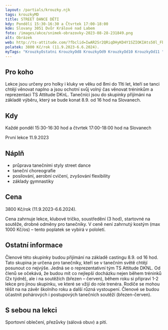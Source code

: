 ```yaml
---
layout: /partials/krouzky.njk
tags: krouzkyMD
title: STREET DANCE DĚTI
kdy: Pondělí 15:30-16:30 a Čtvrtek 17:00-18:00
kde: Slovany 3051 Dvůr Králové nad Labem
foto: /images/akce/snimek-obrazovky-2023-08-28-231849.png
alt: Obrázek
web: http://ts-attitude.com/?fbclid=IwAR2Sr2QRiqDHyKD4Y1SZIOKIAts50l_Fbl4mu0ArOUoGUs6IVA-w3G8VGLE
polatek: 3800 Kč/rok (11.9.2023-6.6.2024).
myTags: "KrouzkyOstatni KrouzkyOd8 KrouzkyOd9 KrouzkyOd10 KrouzkyOd11 "
---
```

<!--StartFragment-->

## Pro koho

Lekce jsou určeny pro holky i kluky ve věku od 8mi do 11ti let, kteří se tanci chtějí věnovat naplno a jsou ochotní svůj volný čas věnovat tréninkům a reprezentaci TS Attitude DKnL. Tanečníci jsou do skupinky přijímáni na základě výběru, který se bude konat 8.9. od 16 hod na Slovanech.

## Kdy

Každé ponděl 15:30-16:30 hod a čtvrtek 17:00-18:00 hod na Slovanech

První lekce 11.9.2023

## Náplň

* průprava tanečními styly street dance
* taneční choreografie
* posilování, aerobní cvičení, zvyšování flexibility
* základy gymnastiky

## Cena

3800 Kč/rok (11.9.2023-6.6.2024).

Cena zahrnuje lekce, klubové tričko, soustředění (3 hod), startovné na soutěže, drobné odměny pro tanečníky. V ceně není zahrnutý kostým (max 1000 Kč/os) – tento poplatek se vybírá v pololetí.

## Ostatní informace

Členové této skupinky budou přijímání na základě castingu 8.9. od 16 hod. Tato skupina je určena pro tanečníky, kteří se v tanečním světě chtějí posunout co nejvýše. Jedná se o reprezentativní tým TS Attitude DKNL. Od členů se očekává, že budou mít co nejlepší docházku nejen během tréninků (2x týdně), ale i na soutěžích (březen – červen), během roku si připraví 1-2 lekce pro jinou skupinku, ve které se vžijí do role trenéra. Rodiče se mohou těšit na na závěr školního roku a další různá vystoupení. Členové se budou účastnit pohárových i postupových tanečních soutěží (březen-červen).

## S sebou na lekci

Sportovní oblečení, přezůvky (sálová obuv) a pití.

<!--EndFragment-->